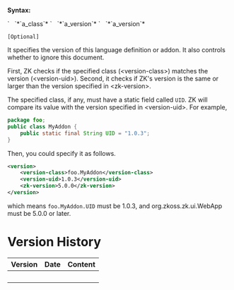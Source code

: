 **Syntax:**

<version>  
`   `<version-class>*`a_class`*</version-class>  
`   `<version-uid>*`a_version`*</version-uid>  
`   `<zk-version>*`a_version`*</zk-version>  
</version>

`[Optional]`

It specifies the version of this language definition or addon. It also
controls whether to ignore this document.

First, ZK checks if the specified class (\<version-class\>) matches the
version (\<version-uid\>). Second, it checks if ZK's version is the same
or larger than the version specified in \<zk-version\>.

The specified class, if any, must have a static field called `UID`. ZK
will compare its value with the version specified in \<version-uid\>.
For example,

``` java
package foo;
public class MyAddon {
    public static final String UID = "1.0.3";
}
```

Then, you could specify it as follows.

``` xml
<version>
    <version-class>foo.MyAddon</version-class>
    <version-uid>1.0.3</version-uid>
    <zk-version>5.0.0</zk-version>
</version>
```

which means `foo.MyAddon.UID` must be 1.0.3, and
<javadoc method="getVersion()" type="interface">org.zkoss.zk.ui.WebApp</javadoc>
must be 5.0.0 or later.

# Version History

| Version | Date | Content |
|---------|------|---------|
|         |      |         |
